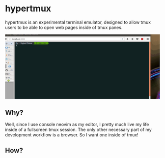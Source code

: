 # hypertmux

hypertmux is an experimental terminal emulator, designed to allow tmux users to be able to open web pages inside of tmux panes.

![img](https://github.com/Widdershin/hypertmux/blob/master/example.gif?raw=true)

Why?
---

Well, since I use console neovim as my editor, I pretty much live my life inside of a fullscreen tmux session. The only other necessary part of my development workflow is a browser. So I want one inside of tmux!

How?
---
<coming soon>
